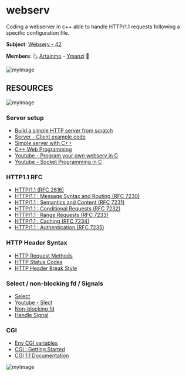 # webserv

Coding a webserver in c++ able to handle HTTP/1.1 requests following a specific configuration file.

**Subject**: [Webserv - 42](https://cdn.intra.42.fr/pdf/pdf/68475/en.subject.pdf)

**Members**: :last_quarter_moon_with_face: [Artainmo](https://github.com/artainmo) - [Ymanzi](https://github.com/ymanzi) :first_quarter_moon_with_face:

![myImage](https://media.giphy.com/media/XRB1uf2F9bGOA/giphy.gif)

## RESOURCES

![myImage](https://media.giphy.com/media/VcizxCUIgaKpa/giphy.gif)

### Server setup
* [Build a simple HTTP server from scratch](https://medium.com/from-the-scratch/http-server-what-do-you-need-to-know-to-build-a-simple-http-server-from-scratch-d1ef8945e4fa)
* [Server - Client example code](https://gist.github.com/Alexey-N-Chernyshov/4634731)
* [Simple server with C++](https://ncona.com/2019/04/building-a-simple-server-with-cpp/)
* [C++ Web Programming](https://www.tutorialspoint.com/cplusplus/cpp_web_programming.htm)
* [Youtube - Program your own webserv in C](https://www.youtube.com/watch?v=esXw4bdaZkc)
* [Youtube - Socket Programming in C](https://youtu.be/LtXEMwSG5-8)

### HTTP1.1 RFC
* [HTTP/1.1 (RFC 2616)](https://www.rfc-editor.org/rfc/rfc2616.html)
* [HTTP/1.1 : Message Syntax and Routing (RFC 7230)](https://www.rfc-editor.org/rfc/rfc7230.html)
* [HTTP/1.1 : Semantics and Content (RFC 7231)](https://www.rfc-editor.org/rfc/rfc7231.html)
* [HTTP/1.1 : Conditional Requests (RFC 7232)](https://www.rfc-editor.org/rfc/rfc7232.html)
* [HTTP/1.1 : Range Requests (RFC 7233)](https://www.rfc-editor.org/rfc/rfc7233.html)
* [HTTP/1.1 : Caching (RFC 7234)](https://www.rfc-editor.org/rfc/rfc7234.html)
* [HTTP/1.1 : Authentication (RFC 7235)](https://www.rfc-editor.org/rfc/rfc7235.html)

### HTTP Header Syntax
* [HTTP Request Methods](https://developer.mozilla.org/en-US/docs/Web/HTTP/Methods)
* [HTTP Status Codes](https://developer.mozilla.org/en-US/docs/Web/HTTP/Status)
* [HTTP Header Break Style](https://stackoverflow.com/questions/5757290/http-header-line-break-style)

### Select / non-blocking fd / Signals
* [Select](https://www.lowtek.com/sockets/select.html)
* [Youtube - Slect](https://www.youtube.com/watch?v=Y6pFtgRdUts)
* [Non-blocking fd](https://www.ibm.com/support/knowledgecenter/ssw_ibm_i_72/rzab6/xnonblock.htm)
* [Handle Signal](https://stackoverflow.com/questions/108183/how-to-prevent-sigpipes-or-handle-them-properly)

### CGI
* [Env CGI variables](https://fr.wikipedia.org/wiki/Variables_d%27environnement_CGI)
* [CGI : Getting Started](http://www.mnuwer.dbasedeveloper.co.uk/dlearn/web/session01.htm)
* [CGI 1.1 Documentation](http://www.wijata.com/cgi/cgispec.html#4.0)

![myImage](https://media.giphy.com/media/xT5LMTff7lN1riPLXi/giphy.gif)

